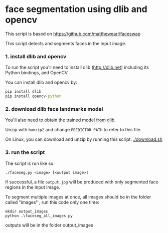 # face segmentation using dlib and opencv

This script is based on https://github.com/matthewearl/faceswap

This script detects and segments faces in the input image. 

### 1. install dlib and opencv
To run the script you'll need to install dlib (http://dlib.net) including its
Python bindings, and OpenCV.

You can install dlib and opencv by:
```cmd
pip install dlib
pip install opencv-python
```

### 2. download dlib face landmarks model
You'll also need to obtain the trained model [from
dlib](http://dlib.net/files/shape_predictor_68_face_landmarks.dat.bz2).

Unzip with `bunzip2` and change `PREDICTOR_PATH` to refer to this file. 

On Linux, you can download and unzip by running this script: [./download.sh](./download.sh)

### 3. run the script
The script is run like so:

    ./faceseg.py <image> [<output image>]

If successful, a file `output.jpg` will be produced with only segmented face regions in the input image.

To segment multiple images at once, all images should be in the folder called "images" , run this code only one time:

    mkdir output_images
    python .\faceseg_all_images.py

outputs will be in the folder output_images  

